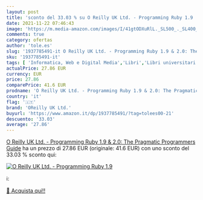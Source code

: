 ```yaml
---
layout: post
title: 'sconto del 33.03 % su O Reilly UK Ltd. - Programming Ruby 1.9   '
date: 2021-11-22 07:46:43
image: 'https://m.media-amazon.com/images/I/41gtODXuRlL._SL500_._SL400_.jpg'
comments: true
category: ofertas
author: 'tole.es'
slug: '1937785491-it O Reilly UK Ltd. - Programming Ruby 1.9 & 2.0: The...'
sku: '1937785491-it'
tags: [ 'Informatica, Web e Digital Media','Libri','Libri universitari','Libri universitari informatica','Linguaggi di programmazione','Progettazione e ingegneria del software','Programmazione','oreilly uk ltd.', ]
actualPrice: 27.86 EUR
currency: EUR
price: 27.86
comparePrice: 41.6 EUR
prodname: 'O Reilly UK Ltd. - Programming Ruby 1.9 & 2.0: The Pragmatic Programmers  Guide'
country: 'it'
flag: '🇮🇹'
brand: 'OReilly UK Ltd.'
buyurl: 'https://www.amazon.it/dp/1937785491/?tag=tolees00-21'
descuento: '33.03'
average: '27.86'
---
```


[O Reilly UK Ltd. - Programming Ruby 1.9 & 2.0: The Pragmatic Programmers  Guide](https://www.amazon.it/dp/1937785491/?tag=tolees00-21) ha un prezzo di 27.86 EUR (originale: 41.6 EUR) con uno sconto del 33.03 % sconto qui:

[![O Reilly UK Ltd. - Programming Ruby 1.9 ](https://m.media-amazon.com/images/I/41gtODXuRlL._SL500_._SL400_.jpg)](https://www.amazon.it/dp/1937785491/?tag=tolees00-21)

ℹ️:


[🛒 Acquista qui!!](https://www.amazon.it/dp/1937785491/?tag=tolees00-21)
